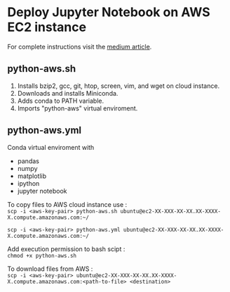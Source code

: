 # Deploy Jupyter Notebook on AWS EC2 instance  
  
For complete instructions visit the [medium article](https://medium.com/pyfinance/deploy-jupyter-notebook-on-aws-ec2-instance-a6cd304ae744).  

## python-aws.sh  
1. Installs bzip2, gcc, git, htop, screen, vim, and wget on cloud instance.
2. Downloads and installs Miniconda.
3. Adds conda to PATH variable.
4. Imports "python-aws" virtual enviroment.

## python-aws.yml
Conda virtual enviroment with
- pandas
- numpy
- matplotlib
- ipython
- jupyter notebook

To copy files to AWS cloud instance use :    
```scp -i <aws-key-pair> python-aws.sh ubuntu@ec2-XX-XXX-XX-XX.XX-XXXX-X.compute.amazonaws.com:~/```  
  
```scp -i <aws-key-pair> python-aws.yml ubuntu@ec2-XX-XXX-XX-XX.XX-XXXX-X.compute.amazonaws.com:~/```

Add execution permission to bash scipt :  
```chmod +x python-aws.sh```  

To download files from AWS :  
```scp -i <aws-key-pair> ubuntu@ec2-XX-XXX-XX-XX.XX-XXXX-X.compute.amazonaws.com:<path-to-file> <destination>```